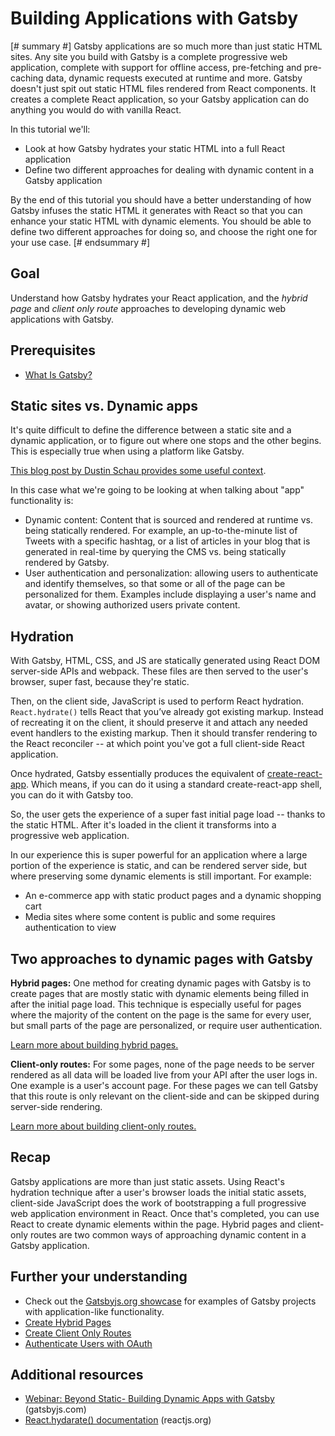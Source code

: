 # Building Applications with Gatsby

[# summary #]
Gatsby applications are so much more than just static HTML sites. Any site you build with Gatsby is a complete progressive web application, complete with support for offline access, pre-fetching and pre-caching data, dynamic requests executed at runtime and more. Gatsby doesn't just spit out static HTML files rendered from React components. It creates a complete React application, so your Gatsby application can do anything you would do with vanilla React.

In this tutorial we'll:

- Look at how Gatsby hydrates your static HTML into a full React application
- Define two different approaches for dealing with dynamic content in a Gatsby application

By the end of this tutorial you should have a better understanding of how Gatsby infuses the static HTML it generates with React so that you can enhance your static HTML with dynamic elements. You should be able to define two different approaches for doing so, and choose the right one for your use case.
[# endsummary #]

## Goal

Understand how Gatsby hydrates your React application, and the *hybrid page* and *client only route* approaches to developing dynamic web applications with Gatsby.

## Prerequisites

- [What Is Gatsby?](/content/gatsby/what-is-gatsby.md)

## Static sites vs. Dynamic apps

It's quite difficult to define the difference between a static site and a dynamic application, or to figure out where one stops and the other begins. This is especially true when using a platform like Gatsby.

[This blog post by Dustin Schau provides some useful context](https://www.gatsbyjs.org/blog/2018-10-15-beyond-static-intro/).

In this case what we're going to be looking at when talking about "app" functionality is:

- Dynamic content: Content that is sourced and rendered at runtime vs. being statically rendered. For example, an up-to-the-minute list of Tweets with a specific hashtag, or a list of articles in your blog that is generated in real-time by querying the CMS vs. being statically rendered by Gatsby.
- User authentication and personalization: allowing users to authenticate and identify themselves, so that some or all of the page can be personalized for them. Examples include displaying a user's name and avatar, or showing authorized users private content.

## Hydration

With Gatsby, HTML, CSS, and JS are statically generated using React DOM server-side APIs and webpack. These files are then served to the user's browser, super fast, because they're static.

Then, on the client side, JavaScript is used to perform React hydration. `React.hydrate()` tells React that you’ve already got existing markup. Instead of recreating it on the client, it should preserve it and attach any needed event handlers to the existing markup. Then it should transfer rendering to the React reconciler -- at which point you've got a full client-side React application.

Once hydrated, Gatsby essentially produces the equivalent of [create-react-app](https://github.com/facebook/create-react-app). Which means, if you can do it using a standard create-react-app shell, you can do it with Gatsby too.

So, the user gets the experience of a super fast initial page load -- thanks to the static HTML. After it's loaded in the client it transforms into a progressive web application.

In our experience this is super powerful for an application where a large portion of the experience is static, and can be rendered server side, but where preserving some dynamic elements is still important. For example:

- An e-commerce app with static product pages and a dynamic shopping cart
- Media sites where some content is public and some requires authentication to view

## Two approaches to dynamic pages with Gatsby

**Hybrid pages:** One method for creating dynamic pages with Gatsby is to create pages that are mostly static with dynamic elements being filled in after the initial page load. This technique is especially useful for pages where the majority of the content on the page is the same for every user, but small parts of the page are personalized, or require user authentication.

[Learn more about building hybrid pages.](/content/gatsby-and-drupal/create-hybrid-pages.md)

**Client-only routes:** For some pages, none of the page needs to be server rendered as all data will be loaded live from your API after the user logs in. One example is a user's account page. For these pages we can tell Gatsby that this route is only relevant on the client-side and can be skipped during server-side rendering.

[Learn more about building client-only routes.](/content/gatsby-and-drupal/create-client-only-routes.md)

## Recap

Gatsby applications are more than just static assets. Using React's hydration technique after a user's browser loads the initial static assets, client-side JavaScript does the work of bootstrapping a full progressive web application environment in React. Once that's completed, you can use React to create dynamic elements within the page. Hybrid pages and client-only routes are two common ways of approaching dynamic content in a Gatsby application.

## Further your understanding

- Check out the [Gatsbyjs.org showcase](http://gatsbyjs.orghttps://www.gatsbyjs.org/showcase/?filters%5B0%5D=App&filters%5B1%5D=Learning&filters%5B2%5D=eCommerce) for examples of Gatsby projects with application-like functionality.
- [Create Hybrid Pages](/content/gatsby-and-drupal/create-hybrid-pages.md)
- [Create Client Only Routes](/content/gatsby-and-drupal/create-client-only-routes.md)
- [Authenticate Users with OAuth](/content/gatsby-and-drupal/authenticate-users-with-oauth.md)

## Additional resources

- [Webinar: Beyond Static- Building Dynamic Apps with Gatsby](https://www.gatsbyjs.com/build-apps-webinar-video/) (gatsbyjs.com)
- [React.hydarate() documentation](https://reactjs.org/docs/react-dom.html#hydrate) (reactjs.org)
